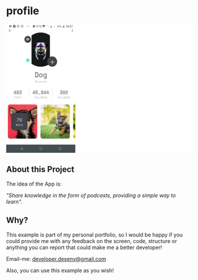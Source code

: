 # profile

![Demo Animation](./assets/image-git-readme.png?raw=true)

## About this Project

The idea of the App is:

_"Share knowledge in the form of podcasts, providing a simple way to learn"._

## Why?

This example is part of my personal portfolio, so I would be happy if you could provide me with any feedback on the screen, code, structure or anything you can report that could make me a better developer!

Email-me: developer.desenv@gmail.com

Also, you can use this example as you wish!
